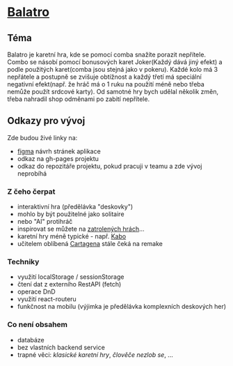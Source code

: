 # [Balatro](https://store.steampowered.com/app/2379780/Balatro/)

## Téma

Balatro je karetní hra, kde se pomocí comba snažíte porazit nepřítele. Combo se násobí pomocí bonusových karet Joker(Každý dává jiný efekt) a podle použitých karet(comba jsou stejná jako v pokeru). Každé kolo má 3 nepřátele a postupně se zvišuje obtížnost a každý třetí má speciální negativní efekt(např. že hráč má o 1 ruku na použití méně nebo třeba nemůže použít srdcové karty). Od samotné hry bych udělal několik změn, třeba nahradil shop odměnami po zabití nepřítele.
## Odkazy pro vývoj

Zde budou živé linky na:
- [figma](https://www.figma.com/file/HQb08rEunsZfBK5DunHwZi/Balatro-projekt?type=design&node-id=0%3A1&mode=design&t=KB173ozSjgnmOpf6-1) návrh stránek aplikace
- odkaz na gh-pages projektu
- odkaz do repozitáře projektu, pokud pracuji v teamu a zde vývoj neprobíhá

### Z čeho čerpat

- interaktivní hra (předělávka "deskovky")
- mohlo by být použitelné jako solitaire
- nebo "AI" protihráč
- inspirovat se můžete na [zatrolených hrách](https://www.zatrolene-hry.cz/katalog-her/?fType=cat&keyword=&theme=-1&category=-1&minlength=-1&maxlength=-1&localization=6%2C+7%2C+8&min_players=1&max_players=1&age=-1)...
- karetní hry méně typické - např. [Kabo](https://www.zatrolene-hry.cz/spolecenska-hra/kabo-8341/)
- učitelem oblíbená [Cartagena](https://www.zatrolene-hry.cz/spolecenska-hra/cartagena-422/) stále čeká na remake

### Techniky

- využití localStorage / sessionStorage
- čtení dat z externího RestAPI (fetch)
- operace DnD
- využití react-routeru
- funkčnost na mobilu (výjimka je předělávka komplexních deskových her)

### Co není obsahem 

- databáze
- bez vlastních backend service
- trapné věci: *klasické karetní hry*, *člověče nezlob se*, ...
